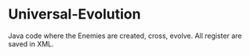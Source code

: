 # Universal-Evolution
Java code where the Enemies are created, cross, evolve. All register are saved in XML.
